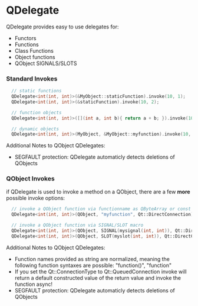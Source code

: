 # QDelegate

QDelegate provides easy to use delegates for:
* Functors
* Functions
* Class Functions
* Object functions
* QObject SIGNALS/SLOTS

### Standard Invokes

```c++
  // static functions
  QDelegate<int(int, int)>(&MyObject::staticFunction).invoke(10, 1);
  QDelegate<int(int, int)>(&staticFunction).invoke(10, 2);

  // function objects
  QDelegate<int(int, int)>([](int a, int b){ return a + b; }).invoke(10, 3);

  // dynamic objects
  QDelegate<int(int, int)>(MyObject, &MyObject::myfunction).invoke(10, 4);
```
Additional Notes to QObject QDelegates:
* SEGFAULT protection: QDelegate automaticly detects deletions of QObjects

### QObject Invokes

if QDelegate is used to invoke a method on a QObject, there are a few **more** possible invoke options:
```c++
  // invoke a QObject function via functionname as QByteArray or const char*
  QDelegate<int(int, int)>(QObject, "myfunction", Qt::DirectConnection).invoke(10, 5);
  
  // invoke a QObject function via SIGNAL/SLOT macro
  QDelegate<int(int, int)>(QObject, SIGNAL(mysignal(int, int)), Qt::DirectConnection).invoke(10, 7);
  QDelegate<int(int, int)>(QObject, SLOT(myslot(int, int)), Qt::DirectConnection).invoke(10, 6);
```
Additional Notes to QObject QDelegates:
* Function names provided as string are normalized, meaning the following function syntaxes are possible: "function()", "function"
* If you set the Qt::ConnectionType to Qt::QueuedConnection invoke will return a default constructed value of the return value and invoke the function async!
* SEGFAULT protection: QDelegate automaticly detects deletions of QObjects
